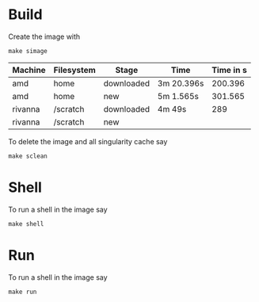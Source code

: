 # Build

Create the image with 

```
make simage
```

| Machine | Filesystem | Stage      | Time       | Time in s |
|---------|------------|------------|------------|-----------|
| amd     | home       | downloaded | 3m 20.396s | 200.396   |
| amd     | home       | new        | 5m 1.565s  | 301.565   |
| rivanna | /scratch   | downloaded | 4m 49s     | 289       |
| rivanna | /scratch   | new        |            |           |


To delete the image and all singularity cache say 



```
make sclean
```

# Shell

To run a shell in the image say 

```
make shell
```

# Run

To run a shell in the image say 

```
make run
```
